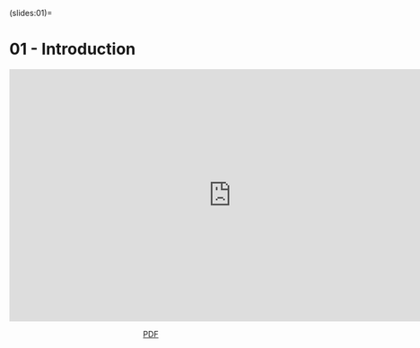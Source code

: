 <!-- file_identifier: TWvgh44C4Lxtdunk3uRL -->
<!-- markdownlint-disable MD041 MD036 MD024 MD022 -->

(slides:01)=
# 01 - Introduction

<iframe src="https://slides.com/aalexmmaldonado/biosc-1630-2023-fall-01/embed?style=light&byline=hidden&share=hidden" width="790" height="450" title="01-introduction" scrolling="no" frameborder="0" webkitallowfullscreen mozallowfullscreen allowfullscreen></iframe>

<p style="text-align: center;">
    <object hspace="50">
        <a href="pdfs/biosc-1630-2023-fall-01.pdf" target="_blank">PDF</a>
    </object>
</p>
